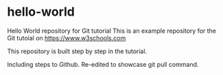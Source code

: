 # hello-world
Hello World repository for Git tutorial
This is an example repository for the Git tutoial on https://www.w3schools.com

This repository is built step by step in the tutorial.

Including steps to Github.
Re-edited to showcase git pull command.
